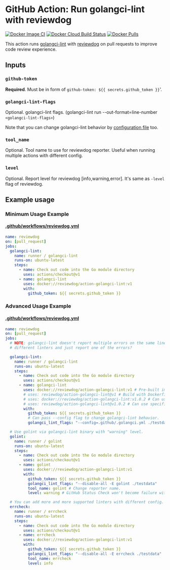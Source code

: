 # GitHub Action: Run golangci-lint with reviewdog

[![Docker Image CI](https://github.com/reviewdog/action-golangci-lint/workflows/Docker%20Image%20CI/badge.svg)](https://github.com/reviewdog/action-golangci-lint/actions)
[![Docker Cloud Build Status](https://img.shields.io/docker/cloud/build/reviewdog/action-golangci-lint)](https://hub.docker.com/r/reviewdog/action-golangci-lint)
[![Docker Pulls](https://img.shields.io/docker/pulls/reviewdog/action-golangci-lint)](https://hub.docker.com/r/reviewdog/action-golangci-lint)

This action runs [golangci-lint](https://github.com/golangci/golangci-lint) with
[reviewdog](https://github.com/reviewdog/reviewdog) on pull requests to improve
code review experience.

## Inputs

### `github-token`

**Required**. Must be in form of `github-token: ${{ secrets.github_token }}`'.

### `golangci-lint-flags`

Optional. golangci-lint flags. (golangci-lint run --out-format=line-number
`<golangci-lint-flags>`)

Note that you can change golangci-lint behavior by [configuration
file](https://github.com/golangci/golangci-lint#configuration) too.

### `tool_name`

Optional. Tool name to use for reviewdog reporter. Useful when running multiple
actions with different config.

### `level`

Optional. Report level for reviewdog [info,warning,error].
It's same as `-level` flag of reviewdog.

## Example usage

### Minimum Usage Example

#### [.github/workflows/reviewdog.yml](.github/workflows/reviewdog.yml)

```yml
name: reviewdog
on: [pull_request]
jobs:
  golangci-lint:
    name: runner / golangci-lint
    runs-on: ubuntu-latest
    steps:
      - name: Check out code into the Go module directory
        uses: actions/checkout@v1
      - name: golangci-lint
        uses: docker://reviewdog/action-golangci-lint:v1
        with:
          github_token: ${{ secrets.github_token }}
```

### Advanced Usage Example

#### [.github/workflows/reviewdog.yml](.github/workflows/reviewdog.yml)

```yml
name: reviewdog
on: [pull_request]
jobs:
  # NOTE: golangci-lint doesn't report multiple errors on the same line from
  # different linters and just report one of the errors?

  golangci-lint:
    name: runner / golangci-lint
    runs-on: ubuntu-latest
    steps:
      - name: Check out code into the Go module directory
        uses: actions/checkout@v1
      - name: golangci-lint
        uses: docker://reviewdog/action-golangci-lint:v1 # Pre-built image
        # uses: reviewdog/action-golangci-lint@v1 # Build with Dockerfile
        # uses: docker://reviewdog/action-golangci-lint:v1.0.2 # Can use specific version.
        # uses: reviewdog/action-golangci-lint@v1.0.2 # Can use specific version.
        with:
          github_token: ${{ secrets.github_token }}
          # Can pass --config flag to change golangci-lint behavior.
          golangci_lint_flags: "--config=.github/.golangci.yml ./testdata"

  # Use golint via golangci-lint binary with "warning" level.
  golint:
    name: runner / golint
    runs-on: ubuntu-latest
    steps:
      - name: Check out code into the Go module directory
        uses: actions/checkout@v1
      - name: golint
        uses: docker://reviewdog/action-golangci-lint:v1
        with:
          github_token: ${{ secrets.github_token }}
          golangci_lint_flags: "--disable-all -E golint ./testdata"
          tool_name: golint # Change reporter name.
          level: warning # GitHub Status Check won't become failure with this level.

  # You can add more and more supported linters with different config.
  errcheck:
    name: runner / errcheck
    runs-on: ubuntu-latest
    steps:
      - name: Check out code into the Go module directory
        uses: actions/checkout@v1
      - name: errcheck
        uses: docker://reviewdog/action-golangci-lint:v1
        with:
          github_token: ${{ secrets.github_token }}
          golangci_lint_flags: "--disable-all -E errcheck ./testdata"
          tool_name: errcheck
          level: info
```

